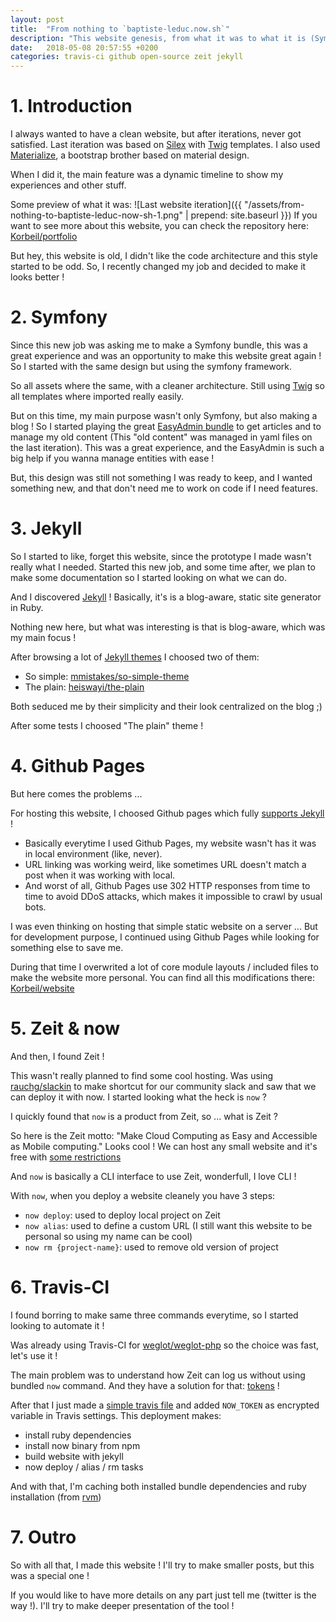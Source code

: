 ```yaml
---
layout: post
title:  "From nothing to `baptiste-leduc.now.sh`"
description: "This website genesis, from what it was to what it is (Symfony / Jekyll / GH Pages / Zeit / Travis-CI)"
date:   2018-05-08 20:57:55 +0200
categories: travis-ci github open-source zeit jekyll
---
```


# 1. Introduction

I always wanted to have a clean website, but after iterations, never got satisfied.
Last iteration was based on [Silex](https://silex.symfony.com/) with [Twig](https://twig.symfony.com/) templates.
I also used [Materialize](https://materializecss.com/), a bootstrap brother based on material design.

When I did it, the main feature was a dynamic timeline to show my experiences and other stuff.

Some preview of what it was:
![Last website iteration]({{ "/assets/from-nothing-to-baptiste-leduc-now-sh-1.png" | prepend: site.baseurl }})
If you want to see more about this website, you can check the repository here: [Korbeil/portfolio](https://github.com/Korbeil/portfolio)

But hey, this website is old, I didn't like the code architecture and this style started to be odd.
So, I recently changed my job and decided to make it looks better !

# 2. Symfony

Since this new job was asking me to make a Symfony bundle, this was a great experience and was an opportunity to make this website great again !
So I started with the same design but using the symfony framework.

So all assets where the same, with a cleaner architecture.
Still using [Twig](https://twig.symfony.com/) so all templates where imported really easily.

But on this time, my main purpose wasn't only Symfony, but also making a blog !
So I started playing the great [EasyAdmin bundle](https://symfony.com/doc/master/bundles/EasyAdminBundle/index.html) to get articles and to manage my old content (This "old content" was managed in yaml files on the last iteration).
This was a great experience, and the EasyAdmin is such a big help if you wanna manage entities with ease !

But, this design was still not something I was ready to keep, and I wanted something new, and that don't need me to work on code if I need features.

# 3. Jekyll

So I started to like, forget this website, since the prototype I made wasn't really what I needed.
Started this new job, and some time after, we plan to make some documentation so I started looking on what we can do.

And I discovered [Jekyll](https://jekyllrb.com/) !
Basically, it's is a blog-aware, static site generator in Ruby.

Nothing new here, but what was interesting is that is blog-aware, which was my main focus !

After browsing a lot of [Jekyll themes](http://themes.jekyllrc.org/) I choosed two of them:
- So simple: [mmistakes/so-simple-theme](https://github.com/mmistakes/so-simple-theme)
- The plain: [heiswayi/the-plain](https://github.com/heiswayi/the-plain)

Both seduced me by their simplicity and their look centralized on the blog ;)

After some tests I choosed "The plain" theme !

# 4. Github Pages

But here comes the problems ...

For hosting this website, I choosed Github pages which fully [supports Jekyll](https://help.github.com/articles/using-jekyll-as-a-static-site-generator-with-github-pages/) !

- Basically everytime I used Github Pages, my website wasn't has it was in local environment (like, never).
- URL linking was working weird, like sometimes URL doesn't match a post when it was working with local.
- And worst of all, Github Pages use 302 HTTP responses from time to time to avoid DDoS attacks, which makes it impossible to crawl by usual bots.

I was even thinking on hosting that simple static website on a server ...
But for development purpose, I continued using Github Pages while looking for something else to save me.

During that time I overwrited a lot of core module layouts / included files to make the website more personal.
You can find all this modifications there: [Korbeil/website](https://github.com/Korbeil/website)

# 5. Zeit & now

And then, I found Zeit !

This wasn't really planned to find some cool hosting.
Was using [rauchg/slackin](https://github.com/rauchg/slackin) to make shortcut for our community slack and saw that we can deploy it with now.
I started looking what the heck is `now` ?

I quickly found that `now` is a product from Zeit, so ... what is Zeit ?

So here is the Zeit motto: "Make Cloud Computing as Easy and Accessible as Mobile computing."
Looks cool ! We can host any small website and it's free with [some restrictions](https://zeit.co/pricing)

And `now` is basically a CLI interface to use Zeit, wonderfull, I love CLI !

With `now`, when you deploy a website cleanely you have 3 steps:
- `now deploy`: used to deploy local project on Zeit
- `now alias`: used to define a custom URL (I still want this website to be personal so using my name can be cool)
- `now rm {project-name}`: used to remove old version of project

# 6. Travis-CI

I found borring to make same three commands everytime, so I started looking to automate it !

Was already using Travis-CI for [weglot/weglot-php](https://github.com/weglot/weglot-php/blob/develop/.travis.yml) so the choice was fast, let's use it !

The main problem was to understand how Zeit can log us without using bundled `now` command.
And they have a solution for that: [tokens](https://zeit.co/blog/introducing-api-tokens-management) !

After that I just made a [simple travis file](https://github.com/Korbeil/website/blob/master/.travis.yml) and added `NOW_TOKEN` as encrypted variable in Travis settings.
This deployment makes:
- install ruby dependencies
- install now binary from npm
- build website with jekyll
- now deploy / alias / rm tasks

And with that, I'm caching both installed bundle dependencies and ruby installation (from [rvm](https://rvm.io/))

# 7. Outro

So with all that, I made this website !
I'll try to make smaller posts, but this was a special one !

If you would like to have more details on any part just tell me (twitter is the way !).
I'll try to make deeper presentation of the tool !